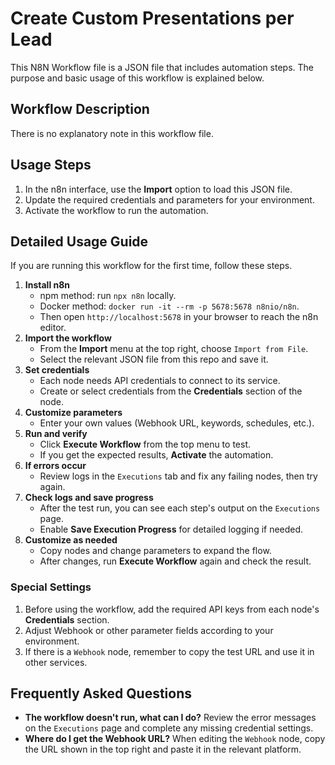 # Create Custom Presentations per Lead
This N8N Workflow file is a JSON file that includes automation steps.
The purpose and basic usage of this workflow is explained below.

## Workflow Description
There is no explanatory note in this workflow file.

## Usage Steps
1. In the n8n interface, use the **Import** option to load this JSON file.
2. Update the required credentials and parameters for your environment.
3. Activate the workflow to run the automation.

## Detailed Usage Guide
If you are running this workflow for the first time, follow these steps.

1. **Install n8n**
   - npm method: run `npx n8n` locally.
   - Docker method: `docker run -it --rm -p 5678:5678 n8nio/n8n`.
   - Then open `http://localhost:5678` in your browser to reach the n8n editor.
2. **Import the workflow**
   - From the **Import** menu at the top right, choose `Import from File`.
   - Select the relevant JSON file from this repo and save it.
3. **Set credentials**
   - Each node needs API credentials to connect to its service.
   - Create or select credentials from the **Credentials** section of the node.
4. **Customize parameters**
   - Enter your own values (Webhook URL, keywords, schedules, etc.).
5. **Run and verify**
   - Click **Execute Workflow** from the top menu to test.
   - If you get the expected results, **Activate** the automation.
6. **If errors occur**
   - Review logs in the `Executions` tab and fix any failing nodes, then try again.
7. **Check logs and save progress**
   - After the test run, you can see each step's output on the `Executions` page.
   - Enable **Save Execution Progress** for detailed logging if needed.
8. **Customize as needed**
   - Copy nodes and change parameters to expand the flow.
   - After changes, run **Execute Workflow** again and check the result.

### Special Settings
1. Before using the workflow, add the required API keys from each node's **Credentials** section.
2. Adjust Webhook or other parameter fields according to your environment.
3. If there is a `Webhook` node, remember to copy the test URL and use it in other services.

## Frequently Asked Questions
* **The workflow doesn't run, what can I do?** Review the error messages on the `Executions` page and complete any missing credential settings.
* **Where do I get the Webhook URL?** When editing the `Webhook` node, copy the URL shown in the top right and paste it in the relevant platform.
